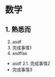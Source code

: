 <header>
       
</header>

# 数学

## 1. 熟悉而
2. asdf 
3. 完成事情1
4. asdflas
+ asdf
2.1. 完成事情2
+ 完成事情3


